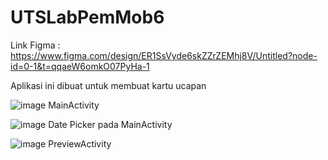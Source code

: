 ﻿# UTSLabPemMob6

Link Figma :
https://www.figma.com/design/ER1SsVyde6skZZrZEMhj8V/Untitled?node-id=0-1&t=qqaeW6omkO07PyHa-1

Aplikasi ini dibuat untuk membuat kartu ucapan

![image](https://github.com/user-attachments/assets/7f523720-7608-4d5e-bd3b-90a4289ee04b)
MainActivity

![image](https://github.com/user-attachments/assets/2f2aaa7a-e128-4973-ac67-d3a78217bd78)
Date Picker pada MainActivity


![image](https://github.com/user-attachments/assets/c374b274-2cc2-4bbb-a296-fe342ce5ed09)
PreviewActivity

